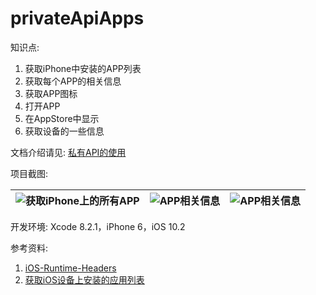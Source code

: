 # privateApiApps

知识点:

1. 获取iPhone中安装的APP列表
2. 获取每个APP的相关信息
3. 获取APP图标
4. 打开APP
5. 在AppStore中显示
6. 获取设备的一些信息

文档介绍请见: [私有API的使用](http://markmiao.com/2016/12/28/%E7%A7%81%E6%9C%89API%E7%9A%84%E4%BD%BF%E7%94%A8/)

项目截图:

|![获取iPhone上的所有APP](http://oalg33nuc.bkt.clouddn.com/WechatIMG241.jpeg)|![APP相关信息](http://oalg33nuc.bkt.clouddn.com/WechatIMG242.jpeg)|![APP相关信息](http://oalg33nuc.bkt.clouddn.com/WechatIMG244.jpeg)|
|:---:|:---:|:---:|

开发环境: Xcode 8.2.1，iPhone 6，iOS 10.2

参考资料:

1. [iOS-Runtime-Headers](https://github.com/nst/iOS-Runtime-Headers)
2. [获取iOS设备上安装的应用列表](http://octree.me/2016/08/01/get-installed-apps/)


